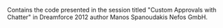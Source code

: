 Contains the code presented in the session titled "Custom Approvals with Chatter" in Dreamforce 2012
author Manos Spanoudakis Nefos GmbH.